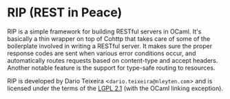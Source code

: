RIP (REST in Peace)
===================

RIP is a simple framework for building RESTful servers in OCaml.  It's basically a thin
wrapper on top of Cohttp that takes care of some of the boilerplate involved in writing
a RESTful server.  It makes sure the proper response codes are sent when various error
conditions occur, and automatically routes requests based on content-type and accept
headers.  Another notable feature is the support for type-safe routing to resources.

RIP is developed by Dario Teixeira <`dario.teixeira@nleyten.com`> and is licensed under
the terms of the [LGPL 2.1](http://www.gnu.org/licenses/old-licenses/lgpl-2.1.html)
(with the OCaml linking exception).

